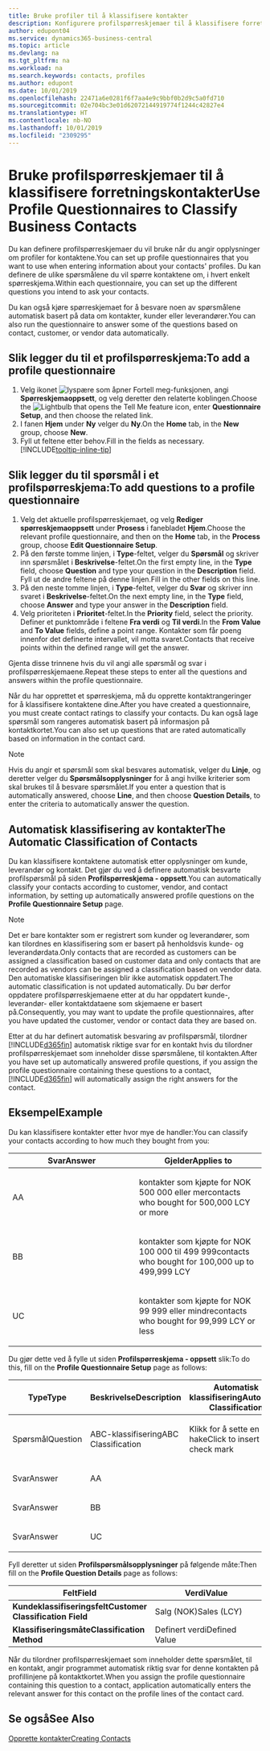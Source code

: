 ```yaml
---
title: Bruke profiler til å klassifisere kontakter
description: Konfigurere profilspørreskjemaer til å klassifisere forretningskontaktene
author: edupont04
ms.service: dynamics365-business-central
ms.topic: article
ms.devlang: na
ms.tgt_pltfrm: na
ms.workload: na
ms.search.keywords: contacts, profiles
ms.author: edupont
ms.date: 10/01/2019
ms.openlocfilehash: 22471a6e0281f6f7aa4e9c9bbf0b2d9c5a0fd710
ms.sourcegitcommit: 02e704bc3e01d62072144919774f1244c42827e4
ms.translationtype: HT
ms.contentlocale: nb-NO
ms.lasthandoff: 10/01/2019
ms.locfileid: "2309295"
---
```

# <a name="use-profile-questionnaires-to-classify-business-contacts"></a><span data-ttu-id="cf26e-103">Bruke profilspørreskjemaer til å klassifisere forretningskontakter</span><span class="sxs-lookup"><span data-stu-id="cf26e-103">Use Profile Questionnaires to Classify Business Contacts</span></span>
<span data-ttu-id="cf26e-104">Du kan definere profilspørreskjemaer du vil bruke når du angir opplysninger om profiler for kontaktene.</span><span class="sxs-lookup"><span data-stu-id="cf26e-104">You can set up profile questionnaires that you want to use when entering information about your contacts' profiles.</span></span> <span data-ttu-id="cf26e-105">Du kan definere de ulike spørsmålene du vil spørre kontaktene om, i hvert enkelt spørreskjema.</span><span class="sxs-lookup"><span data-stu-id="cf26e-105">Within each questionnaire, you can set up the different questions you intend to ask your contacts.</span></span>  

<span data-ttu-id="cf26e-106">Du kan også kjøre spørreskjemaet for å besvare noen av spørsmålene automatisk basert på data om kontakter, kunder eller leverandører.</span><span class="sxs-lookup"><span data-stu-id="cf26e-106">You can also run the questionnaire to answer some of the questions based on contact, customer, or vendor data automatically.</span></span>  

## <a name="to-add-a-profile-questionnaire"></a><span data-ttu-id="cf26e-107">Slik legger du til et profilspørreskjema:</span><span class="sxs-lookup"><span data-stu-id="cf26e-107">To add a profile questionnaire</span></span>
1.  <span data-ttu-id="cf26e-108">Velg ikonet ![lyspære som åpner Fortell meg-funksjonen](media/ui-search/search_small.png "Fortell hva du vil gjøre"), angi **Spørreskjemaoppsett**, og velg deretter den relaterte koblingen.</span><span class="sxs-lookup"><span data-stu-id="cf26e-108">Choose the ![Lightbulb that opens the Tell Me feature](media/ui-search/search_small.png "Tell me what you want to do") icon, enter **Questionnaire Setup**, and then choose the related link.</span></span>  
2.  <span data-ttu-id="cf26e-109">I fanen **Hjem** under **Ny** velger du **Ny**.</span><span class="sxs-lookup"><span data-stu-id="cf26e-109">On the **Home** tab, in the **New** group, choose **New**.</span></span>  
3.  <span data-ttu-id="cf26e-110">Fyll ut feltene etter behov.</span><span class="sxs-lookup"><span data-stu-id="cf26e-110">Fill in the fields as necessary.</span></span> [!INCLUDE[tooltip-inline-tip](includes/tooltip-inline-tip_md.md)]  

## <a name="to-add-questions-to-a-profile-questionnaire"></a><span data-ttu-id="cf26e-111">Slik legger du til spørsmål i et profilspørreskjema:</span><span class="sxs-lookup"><span data-stu-id="cf26e-111">To add questions to a profile questionnaire</span></span>
1.  <span data-ttu-id="cf26e-112">Velg det aktuelle profilspørreskjemaet, og velg **Rediger spørreskjemaoppsett** under **Prosess** i fanebladet **Hjem**.</span><span class="sxs-lookup"><span data-stu-id="cf26e-112">Choose the relevant profile questionnaire, and then on the **Home** tab, in the **Process** group, choose **Edit Questionnaire Setup**.</span></span>  
2.  <span data-ttu-id="cf26e-113">På den første tomme linjen, i **Type**-feltet, velger du **Spørsmål** og skriver inn spørsmålet i **Beskrivelse**-feltet.</span><span class="sxs-lookup"><span data-stu-id="cf26e-113">On the first empty line, in the **Type** field, choose **Question** and type your question in the **Description** field.</span></span> <span data-ttu-id="cf26e-114">Fyll ut de andre feltene på denne linjen.</span><span class="sxs-lookup"><span data-stu-id="cf26e-114">Fill in the other fields on this line.</span></span>  
3.  <span data-ttu-id="cf26e-115">På den neste tomme linjen, i **Type**-feltet, velger du **Svar** og skriver inn svaret i **Beskrivelse**-feltet.</span><span class="sxs-lookup"><span data-stu-id="cf26e-115">On the next empty line, in the **Type** field, choose **Answer** and type your answer in the **Description** field.</span></span>  
4.  <span data-ttu-id="cf26e-116">Velg prioriteten i **Prioritet**-feltet.</span><span class="sxs-lookup"><span data-stu-id="cf26e-116">In the **Priority** field, select the priority.</span></span> <span data-ttu-id="cf26e-117">Definer et punktområde i feltene **Fra verdi** og **Til verdi**.</span><span class="sxs-lookup"><span data-stu-id="cf26e-117">In the **From Value** and **To Value** fields, define a point range.</span></span> <span data-ttu-id="cf26e-118">Kontakter som får poeng innenfor det definerte intervallet, vil motta svaret.</span><span class="sxs-lookup"><span data-stu-id="cf26e-118">Contacts that receive points within the defined range will get the answer.</span></span>  

<span data-ttu-id="cf26e-119">Gjenta disse trinnene hvis du vil angi alle spørsmål og svar i profilspørreskjemaene.</span><span class="sxs-lookup"><span data-stu-id="cf26e-119">Repeat these steps to enter all the questions and answers within the profile questionnaire.</span></span>

<span data-ttu-id="cf26e-120">Når du har opprettet et spørreskjema, må du opprette kontaktrangeringer for å klassifisere kontaktene dine.</span><span class="sxs-lookup"><span data-stu-id="cf26e-120">After you have created a questionnaire, you must create contact ratings to classify your contacts.</span></span> <span data-ttu-id="cf26e-121">Du kan også lage spørsmål som rangeres automatisk basert på informasjon på kontaktkortet.</span><span class="sxs-lookup"><span data-stu-id="cf26e-121">You can also set up questions that are rated automatically based on information in the contact card.</span></span>  

> [!NOTE]
> <span data-ttu-id="cf26e-122">Hvis du angir et spørsmål som skal besvares automatisk, velger du <STRONG>Linje</STRONG>, og deretter velger du <STRONG>Spørsmålsopplysninger</STRONG> for å angi hvilke kriterier som skal brukes til å besvare spørsmålet.</span><span class="sxs-lookup"><span data-stu-id="cf26e-122">If you enter a question that is automatically answered, choose <STRONG>Line</STRONG>, and then choose <STRONG>Question Details</STRONG>, to enter the criteria to automatically answer the question.</span></span>

## <a name="the-automatic-classification-of-contacts"></a><span data-ttu-id="cf26e-123">Automatisk klassifisering av kontakter</span><span class="sxs-lookup"><span data-stu-id="cf26e-123">The Automatic Classification of Contacts</span></span>
<span data-ttu-id="cf26e-124">Du kan klassifisere kontaktene automatisk etter opplysninger om kunde, leverandør og kontakt. Det gjør du ved å definere automatisk besvarte profilspørsmål på siden **Profilspørreskjema - oppsett**.</span><span class="sxs-lookup"><span data-stu-id="cf26e-124">You can automatically classify your contacts according to customer, vendor, and contact information, by setting up automatically answered profile questions on the **Profile Questionnaire Setup** page.</span></span>  

> [!NOTE]
> <span data-ttu-id="cf26e-125">Det er bare kontakter som er registrert som kunder og leverandører, som kan tilordnes en klassifisering som er basert på henholdsvis kunde- og leverandørdata.</span><span class="sxs-lookup"><span data-stu-id="cf26e-125">Only contacts that are recorded as customers can be assigned a classification based on customer data and only contacts that are recorded as vendors can be assigned a classification based on vendor data.</span></span> <span data-ttu-id="cf26e-126">Den automatiske klassifiseringen blir ikke automatisk oppdatert.</span><span class="sxs-lookup"><span data-stu-id="cf26e-126">The automatic classification is not updated automatically.</span></span> <span data-ttu-id="cf26e-127">Du bør derfor oppdatere profilspørreskjemaene etter at du har oppdatert kunde-, leverandør- eller kontaktdataene som skjemaene er basert på.</span><span class="sxs-lookup"><span data-stu-id="cf26e-127">Consequently, you may want to update the profile questionnaires, after you have updated the customer, vendor or contact data they are based on.</span></span>  

<span data-ttu-id="cf26e-128">Etter at du har definert automatisk besvaring av profilspørsmål, tilordner [!INCLUDE[d365fin](includes/d365fin_md.md)] automatisk riktige svar for en kontakt hvis du tilordner profilspørreskjemaet som inneholder disse spørsmålene, til kontakten.</span><span class="sxs-lookup"><span data-stu-id="cf26e-128">After you have set up automatically answered profile questions, if you assign the profile questionnaire containing these questions to a contact, [!INCLUDE[d365fin](includes/d365fin_md.md)] will automatically assign the right answers for the contact.</span></span>  

## <a name="example"></a><span data-ttu-id="cf26e-129">Eksempel</span><span class="sxs-lookup"><span data-stu-id="cf26e-129">Example</span></span>
<span data-ttu-id="cf26e-130">Du kan klassifisere kontakter etter hvor mye de handler:</span><span class="sxs-lookup"><span data-stu-id="cf26e-130">You can classify your contacts according to how much they bought from you:</span></span>

<table>
<colgroup>
<col style="width: 50%" />
<col style="width: 50%" />
</colgroup>
<thead>
<tr class="header">
<th><span data-ttu-id="cf26e-131"><strong>Svar</strong></span><span class="sxs-lookup"><span data-stu-id="cf26e-131"><strong>Answer</strong></span></span></th>
<th><span data-ttu-id="cf26e-132"><strong>Gjelder</strong></span><span class="sxs-lookup"><span data-stu-id="cf26e-132"><strong>Applies to</strong></span></span></th>
</tr>
</thead>
<tbody>
<tr class="odd">
<td><p><span data-ttu-id="cf26e-133">A</span><span class="sxs-lookup"><span data-stu-id="cf26e-133">A</span></span></p></td>
<td><p><span data-ttu-id="cf26e-134">kontakter som kjøpte for NOK 500 000 eller mer</span><span class="sxs-lookup"><span data-stu-id="cf26e-134">contacts who bought for 500,000 LCY or more</span></span></p></td>
</tr>
<tr class="even">
<td><p><span data-ttu-id="cf26e-135">B</span><span class="sxs-lookup"><span data-stu-id="cf26e-135">B</span></span></p></td>
<td><p><span data-ttu-id="cf26e-136">kontakter som kjøpte for NOK 100 000 til 499 999</span><span class="sxs-lookup"><span data-stu-id="cf26e-136">contacts who bought for 100,000 up to 499,999 LCY</span></span></p></td>
</tr>
<tr class="odd">
<td><p><span data-ttu-id="cf26e-137">U</span><span class="sxs-lookup"><span data-stu-id="cf26e-137">C</span></span></p></td>
<td><p><span data-ttu-id="cf26e-138">kontakter som kjøpte for NOK 99 999 eller mindre</span><span class="sxs-lookup"><span data-stu-id="cf26e-138">contacts who bought for 99,999 LCY or less</span></span></p></td>
</tr>
</tbody>
</table>

<span data-ttu-id="cf26e-139">Du gjør dette ved å fylle ut siden **Profilspørreskjema - oppsett** slik:</span><span class="sxs-lookup"><span data-stu-id="cf26e-139">To do this, fill on the **Profile Questionnaire Setup** page as follows:</span></span>


<table>
<colgroup>
<col style="width: 20%" />
<col style="width: 20%" />
<col style="width: 20%" />
<col style="width: 20%" />
<col style="width: 20%" />
</colgroup>
<thead>
<tr class="header">
<th><span data-ttu-id="cf26e-140"><strong>Type</strong></span><span class="sxs-lookup"><span data-stu-id="cf26e-140"><strong>Type</strong></span></span></th>
<th><span data-ttu-id="cf26e-141"><strong>Beskrivelse</strong></span><span class="sxs-lookup"><span data-stu-id="cf26e-141"><strong>Description</strong></span></span></th>
<th><span data-ttu-id="cf26e-142"><strong>Automatisk klassifisering</strong></span><span class="sxs-lookup"><span data-stu-id="cf26e-142"><strong>Automatic Classification</strong></span></span></th>
<th><span data-ttu-id="cf26e-143"><strong>Fra verdi</strong></span><span class="sxs-lookup"><span data-stu-id="cf26e-143"><strong>From Value</strong></span></span></th>
<th><span data-ttu-id="cf26e-144"><strong>Til verdi</strong></span><span class="sxs-lookup"><span data-stu-id="cf26e-144"><strong>To Value</strong></span></span></th>
</tr>
</thead>
<tbody>
<tr class="odd">
<td><p><span data-ttu-id="cf26e-145">Spørsmål</span><span class="sxs-lookup"><span data-stu-id="cf26e-145">Question</span></span></p></td>
<td><p><span data-ttu-id="cf26e-146">ABC-klassifisering</span><span class="sxs-lookup"><span data-stu-id="cf26e-146">ABC Classification</span></span></p></td>
<td><p><span data-ttu-id="cf26e-147">Klikk for å sette en hake</span><span class="sxs-lookup"><span data-stu-id="cf26e-147">Click to insert a check mark</span></span></p></td>
<td><p> </p></td>
<td><p> </p></td>
</tr>
<tr class="even">
<td><p><span data-ttu-id="cf26e-148">Svar</span><span class="sxs-lookup"><span data-stu-id="cf26e-148">Answer</span></span></p></td>
<td><p><span data-ttu-id="cf26e-149">A</span><span class="sxs-lookup"><span data-stu-id="cf26e-149">A</span></span></p></td>
<td><p> </p></td>
<td><p><span data-ttu-id="cf26e-150">500,000</span><span class="sxs-lookup"><span data-stu-id="cf26e-150">500,000</span></span></p></td>
<td><p> </p></td>
</tr>
<tr class="odd">
<td><p><span data-ttu-id="cf26e-151">Svar</span><span class="sxs-lookup"><span data-stu-id="cf26e-151">Answer</span></span></p></td>
<td><p><span data-ttu-id="cf26e-152">B</span><span class="sxs-lookup"><span data-stu-id="cf26e-152">B</span></span></p></td>
<td><p> </p></td>
<td><p><span data-ttu-id="cf26e-153">100,000</span><span class="sxs-lookup"><span data-stu-id="cf26e-153">100,000</span></span></p></td>
<td><p><span data-ttu-id="cf26e-154">499,999</span><span class="sxs-lookup"><span data-stu-id="cf26e-154">499,999</span></span></p></td>
</tr>
<tr class="even">
<td><p><span data-ttu-id="cf26e-155">Svar</span><span class="sxs-lookup"><span data-stu-id="cf26e-155">Answer</span></span></p></td>
<td><p><span data-ttu-id="cf26e-156">U</span><span class="sxs-lookup"><span data-stu-id="cf26e-156">C</span></span></p></td>
<td><p> </p></td>
<td><p> </p></td>
<td><p><span data-ttu-id="cf26e-157">99,999</span><span class="sxs-lookup"><span data-stu-id="cf26e-157">99,999</span></span></p></td>
</tr>
</tbody>
</table>

<span data-ttu-id="cf26e-158">Fyll deretter ut siden **Profilspørsmålsopplysninger** på følgende måte:</span><span class="sxs-lookup"><span data-stu-id="cf26e-158">Then fill on the **Profile Question Details** page as follows:</span></span>
<table>
<colgroup>
<col style="width: 50%" />
<col style="width: 50%" />
</colgroup>
<thead>
<tr class="header">
<th><span data-ttu-id="cf26e-159"><strong>Felt</strong></span><span class="sxs-lookup"><span data-stu-id="cf26e-159"><strong>Field</strong></span></span></th>
<th><span data-ttu-id="cf26e-160"><strong>Verdi</strong></span><span class="sxs-lookup"><span data-stu-id="cf26e-160"><strong>Value</strong></span></span></th>
</tr>
</thead>
<tbody>
<tr>
<td><span data-ttu-id="cf26e-161"><strong>Kundeklassifiseringsfelt</strong></span><span class="sxs-lookup"><span data-stu-id="cf26e-161"><strong>Customer Classification Field</strong></span></span></td>
<td><span data-ttu-id="cf26e-162"><emphasis>Salg (NOK)</emphasis></span><span class="sxs-lookup"><span data-stu-id="cf26e-162"><emphasis>Sales (LCY)</emphasis></span></span></td>
</tr>
<tr>
<td><span data-ttu-id="cf26e-163"><strong>Klassifiseringsmåte</strong></span><span class="sxs-lookup"><span data-stu-id="cf26e-163"><strong>Classification Method</strong></span></span></td>
<td><span data-ttu-id="cf26e-164"><emphasis>Definert verdi</emphasis></span><span class="sxs-lookup"><span data-stu-id="cf26e-164"><emphasis>Defined Value</emphasis></span></span></td>
</tr>
</tbody>
</table>

<span data-ttu-id="cf26e-165">Når du tilordner profilspørreskjemaet som inneholder dette spørsmålet, til en kontakt, angir programmet automatisk riktig svar for denne kontakten på profillinjene på kontaktkortet.</span><span class="sxs-lookup"><span data-stu-id="cf26e-165">When you assign the profile questionnaire containing this question to a contact, application automatically enters the relevant answer for this contact on the profile lines of the contact card.</span></span>

## <a name="see-also"></a><span data-ttu-id="cf26e-166">Se også</span><span class="sxs-lookup"><span data-stu-id="cf26e-166">See Also</span></span>
[<span data-ttu-id="cf26e-167">Opprette kontakter</span><span class="sxs-lookup"><span data-stu-id="cf26e-167">Creating Contacts</span></span>](marketing-create-contact-companies.md)  
